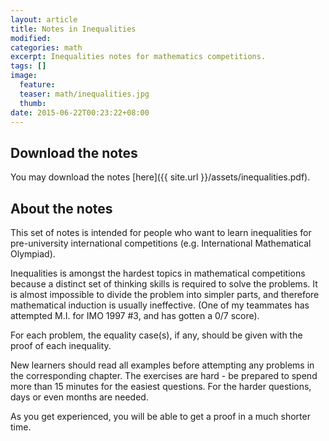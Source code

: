 ```yaml
---
layout: article
title: Notes in Inequalities
modified:
categories: math
excerpt: Inequalities notes for mathematics competitions.
tags: []
image:
  feature:
  teaser: math/inequalities.jpg
  thumb:
date: 2015-06-22T00:23:22+08:00
---
```


## Download the notes

You may download the notes [here]({{ site.url }}/assets/inequalities.pdf).


## About the notes

This set of notes is intended for people who want to learn inequalities for pre-university international competitions (e.g. International Mathematical Olympiad).

Inequalities is amongst the hardest topics in mathematical competitions because a distinct set of thinking skills is required to solve the problems. It is almost impossible to divide the problem into simpler parts, and therefore mathematical induction is usually ineffective. (One of my teammates has attempted M.I. for IMO 1997 #3, and has gotten a 0/7 score).

For each problem, the equality case(s), if any, should be given with the proof of each inequality.

New learners should read all examples before attempting any problems in the corresponding chapter. The exercises are hard - be prepared to spend more than 15 minutes for the easiest questions. For the harder questions, days or even months are needed.

As you get experienced, you will be able to get a proof in a much shorter time.